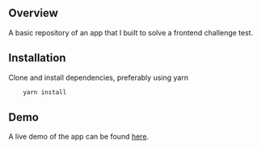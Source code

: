 ## Overview

A basic repository of an app that I built to solve a frontend challenge test.

## Installation

Clone and install dependencies, preferably using yarn
```bash
    yarn install
```

## Demo

A live demo of the app can be found [here](https://frontend-challenge-scania.vercel.app/).